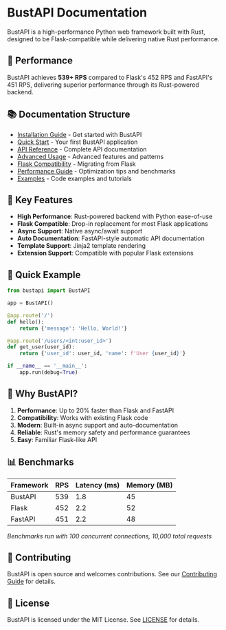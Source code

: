 # BustAPI Documentation

BustAPI is a high-performance Python web framework built with Rust, designed to be Flask-compatible while delivering native Rust performance.

## 🚀 Performance

BustAPI achieves **539+ RPS** compared to Flask's 452 RPS and FastAPI's 451 RPS, delivering superior performance through its Rust-powered backend.

## 📚 Documentation Structure

- [Installation Guide](installation.md) - Get started with BustAPI
- [Quick Start](quickstart.md) - Your first BustAPI application
- [API Reference](api-reference.md) - Complete API documentation
- [Advanced Usage](advanced.md) - Advanced features and patterns
- [Flask Compatibility](flask-compatibility.md) - Migrating from Flask
- [Performance Guide](performance.md) - Optimization tips and benchmarks
- [Examples](../examples/) - Code examples and tutorials

## 🎯 Key Features

- **High Performance**: Rust-powered backend with Python ease-of-use
- **Flask Compatible**: Drop-in replacement for most Flask applications
- **Async Support**: Native async/await support
- **Auto Documentation**: FastAPI-style automatic API documentation
- **Template Support**: Jinja2 template rendering
- **Extension Support**: Compatible with popular Flask extensions

## 🔧 Quick Example

```python
from bustapi import BustAPI

app = BustAPI()

@app.route('/')
def hello():
    return {'message': 'Hello, World!'}

@app.route('/users/<int:user_id>')
def get_user(user_id):
    return {'user_id': user_id, 'name': f'User {user_id}'}

if __name__ == '__main__':
    app.run(debug=True)
```

## 🌟 Why BustAPI?

1. **Performance**: Up to 20% faster than Flask and FastAPI
2. **Compatibility**: Works with existing Flask code
3. **Modern**: Built-in async support and auto-documentation
4. **Reliable**: Rust's memory safety and performance guarantees
5. **Easy**: Familiar Flask-like API

## 📊 Benchmarks

| Framework | RPS | Latency (ms) | Memory (MB) |
|-----------|-----|--------------|-------------|
| BustAPI   | 539 | 1.8         | 45          |
| Flask     | 452 | 2.2         | 52          |
| FastAPI   | 451 | 2.2         | 48          |

*Benchmarks run with 100 concurrent connections, 10,000 total requests*

## 🤝 Contributing

BustAPI is open source and welcomes contributions. See our [Contributing Guide](contributing.md) for details.

## 📄 License

BustAPI is licensed under the MIT License. See [LICENSE](../LICENSE) for details.
